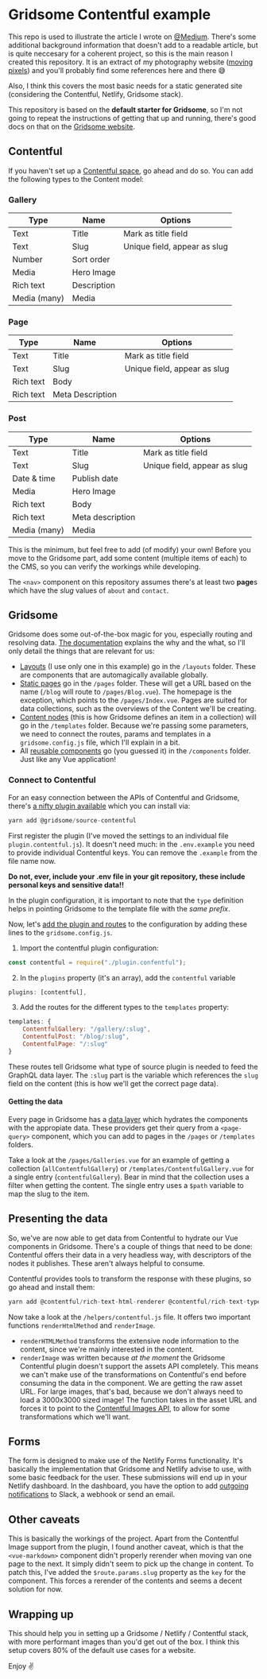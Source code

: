 # Gridsome Contentful example

This repo is used to illustrate the article I wrote on [@Medium](https://medium.com/@joranquinten). There's some additional background information that doesn't add to a readable article, but is quite neccesary for a coherent project, so this is the main reason I created this repository. It is an extract of my photography website ([moving pixels](https://movingpixels.joranquinten.nl)) and you'll probably find some references here and there 😅

Also, I think this covers the most basic needs for a static generated site (considering the Contentful, Netlify, Gridsome stack).

This repository is based on the **default starter for Gridsome**, so I'm not going to repeat the instructions of getting that up and running, there's good docs on that on the [Gridsome website](https://gridsome.org/docs/#1-install-gridsome-cli-tool).

## Contentful

If you haven't set up a [Contentful space](https://www.contentful.com/sign-up/), go ahead and do so. You can add the following types to the Content model:

### Gallery

| Type         | Name        | Options                      |
| ------------ | ----------- | ---------------------------- |
| Text         | Title       | Mark as title field          |
| Text         | Slug        | Unique field, appear as slug |
| Number       | Sort order  |                              |
| Media        | Hero Image  |                              |
| Rich text    | Description |                              |
| Media (many) | Media       |                              |

### Page

| Type      | Name             | Options                      |
| --------- | ---------------- | ---------------------------- |
| Text      | Title            | Mark as title field          |
| Text      | Slug             | Unique field, appear as slug |
| Rich text | Body             |                              |
| Rich text | Meta Description |                              |

### Post

| Type         | Name             | Options                      |
| ------------ | ---------------- | ---------------------------- |
| Text         | Title            | Mark as title field          |
| Text         | Slug             | Unique field, appear as slug |
| Date & time  | Publish date     |                              |
| Media        | Hero Image       |                              |
| Rich text    | Body             |                              |
| Rich text    | Meta description |                              |
| Media (many) | Media            |                              |

This is the minimum, but feel free to add (of modify) your own! Before you move to the Gridsome part, add some content (multiple items of each) to the CMS, so you can verify the workings while developing.

The `<nav>` component on this repository assumes there's at least two **page**s which have the _slug_ values of `about` and `contact`.

## Gridsome

Gridsome does some out-of-the-box magic for you, especially routing and resolving data. [The documentation](https://gridsome.org/docs/) explains the why and the what, so I'll only detail the things that are relevant for us:

- [Layouts](https://gridsome.org/docs/layouts/) (I use only one in this example) go in the `/layouts` folder. These are components that are automagically available globally.
- [Static pages](https://gridsome.org/docs/pages/) go in the `/pages` folder. These will get a URL based on the name (`/blog` will route to `/pages/Blog.vue`). The homepage is the exception, which points to the `/pages/Index.vue`. Pages are suited for data collections, such as the overviews of the Content we'll be creating.
- [Content nodes](https://gridsome.org/docs/templates/) (this is how Gridsome defines an item in a collection) will go in the `/templates` folder. Because we're passing some parameters, we need to connect the routes, params and templates in a `gridsome.config.js` file, which I'll explain in a bit.
- All [reusable components](https://gridsome.org/docs/components/) go (you guessed it) in the `/components` folder. Just like any Vue application!

### Connect to Contentful

For an easy connection between the APIs of Contentful and Gridsome, there's [a nifty plugin available](https://gridsome.org/plugins/@gridsome/source-contentful) which you can install via:

```js
yarn add @gridsome/source-contentful
```

First register the plugin (I've moved the settings to an individual file `plugin.contentful.js`). It doesn't need much: in the `.env.example` you need to provide individual Contentful keys. You can remove the `.example` from the file name now.

**Do not, ever, include your .env file in your git repository, these include personal keys and sensitive data!!**

In the plugin configuration, it is important to note that the `type` definition helps in pointing Gridsome to the template file with the _same prefix_.

Now, let's [add the plugin and routes](https://gridsome.org/plugins/@gridsome/source-contentful) to the configuration by adding these lines to the `gridsome.config.js`.

1. Import the contentful plugin configuration:

```js
const contentful = require("./plugin.confentful");
```

2. In the `plugins` property (it's an array), add the `contentful` variable

```js
plugins: [contentful],
```

3. Add the routes for the different types to the `templates` property:

```js
templates: {
    ContentfulGallery: "/gallery/:slug",
    ContentfulPost: "/blog/:slug",
    ContentfulPage: "/:slug"
}
```

These routes tell Gridsome what type of source plugin is needed to feed the GraphQL data layer. The `:slug` part is the variable which references the `slug` field on the content (this is how we'll get the correct page data).

#### Getting the data

Every page in Gridsome has a [data layer](https://gridsome.org/docs/data-layer/) which hydrates the components with the appropiate data. These providers get their query from a `<page-query>` component, which you can add to pages in the `/pages` or `/templates` folders.

Take a look at the `/pages/Galleries.vue` for an example of getting a collection (`allContentfulGallery`) or `/templates/ContentfulGallery.vue` for a single entry (`contentfulGallery`). Bear in mind that the collection uses a filter when getting the content. The single entry uses a `$path` variable to map the slug to the item.

## Presenting the data

So, we've are now able to get data from Contentful to hydrate our Vue components in Gridsome. There's a couple of things that need to be done: Contentful offers their data in a very headless way, with descriptors of the nodes it publishes. These aren't always helpful to consume.

Contentful provides tools to transform the response with these plugins, so go ahead and install them:

```js
yarn add @contentful/rich-text-html-renderer @contentful/rich-text-types
```

Now take a look at the `/helpers/contentful.js` file. It offers two important functions `renderHtmlMethod` and `renderImage`.

- `renderHTMLMethod` transforms the extensive node information to the content, since we're mainly interested in the content.
- `renderImage` was written because _at the moment_ the Gridsome Contentful plugin doesn't support the assets API completely. This means we can't make use of the transformations on Contentful's end before consuming the data in the component. We are getting the raw asset URL. For large images, that's bad, because we don't always need to load a 3000x3000 sized image! The function takes in the asset URL and forces it to point to the [Contentful Images API](https://www.contentful.com/developers/docs/references/images-api/), to allow for some transformations which we'll want.

## Forms

The form is designed to make use of the Netlify Forms functionality. It's basically the implementation that Gridsome and Netlify advise to use, with some basic feedback for the user. These submissions will end up in your Netlify dashboard. In the dashboard, you have the option to add [outgoing notifications](https://docs.netlify.com/forms/setup/#notifications) to Slack, a webhook or send an email.

## Other caveats

This is basically the workings of the project. Apart from the Contentful Image support from the plugin, I found another caveat, which is that the `<vue-markdown>` component didn't properly rerender when moving van one page to the next. It simply didn't seem to pick up the change in content. To patch this, I've added the `$route.params.slug` property as the `key` for the component. This forces a rerender of the contents and seems a decent solution for now.

## Wrapping up

This should help you in setting up a Gridsome / Netlify / Contentful stack, with more performant images than you'd get out of the box. I think this setup covers 80% of the default use cases for a website.

Enjoy ✌️
